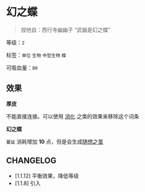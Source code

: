 # 幻之蝶

> 捏他自：西行寺幽幽子 “武器是幻之蝶”

等级：`2`

标签：`单位` `生物` `中型生物` `蝶`

可吸血量：`80`

## 效果

**厚皮**

不能直接连接。可以使用 [消化](消化.md) 之类的效果来移除这个词条

**幻之蝶**

`蔓延` 消耗增加 **10** 点，但是会生成[随想之茧](随想之茧.md)

## CHANGELOG

- [1.1.12] 平衡效果，降低等级
- [1.1.8] 引入
